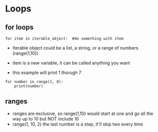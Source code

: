 # Loops

## for loops

```for item in iterable_object:  #do something with item```

- Iterable object could be a list, a string, or a range of numbers (range(1,10))
- item is a new variable, it can be called anything you want

- this example will print 1 thorugh 7 
```
for number in range(1, 8):
    print(number)
```

## ranges

- ranges are exclusive, so range(1,10) would start at one and go all the way up to 10 but NOT include 10
- range(1, 10, 2) the last number is a step, it'll skip two every time